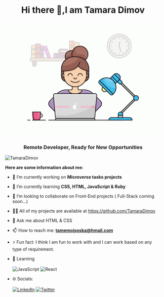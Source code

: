 <h1 align="center"> Hi there 👋,I am Tamara Dimov</h1>
<div align="center"><img src="programming.gif" alt="gif programming" width="498" height="373"/></div>
<h3 align="center">Remote Developer, Ready for New Opportunities</h3>

<p align="left" > <img src="https://komarev.com/ghpvc/?username=TamaraDimov&label=Profile%20views&color=ff69b4" alt="TamaraDimov" /> </p>

**Here are some information about me:**

- 🔭 I’m currently working on **Microverse tasks projects**
- 🌱 I’m currently learning **CSS, HTML, JavaScript & Ruby**
- 👯 I’m looking to collaborate on Front-End projects ( Full-Stack coming soon...)
- 👨‍💻 All of my projects are available at https://github.com/TamaraDimov
- 💬 Ask me about HTML & CSS
- 📫 How to reach me: **tamemojsoska@hmail.com**
- ⚡ Fun fact: I think I am fun to work with and I can work based on any type of requirement.

- 🌱 Learning <br/> <br/>
![JavaScript](https://img.shields.io/badge/javascript-%23323330.svg?style=for-the-badge&logo=javascript&logoColor=%23F7DF1E)  ![React](https://img.shields.io/badge/react-%2320232a.svg?style=for-the-badge&logo=react&logoColor=%2361DAFB)
- 🌐 Socials: <br/> <br/>
[![LinkedIn](https://img.shields.io/badge/LinkedIn-%230077B5.svg?logo=linkedin&logoColor=white)](https://www.linkedin.com/in/thiri-htet-418047204/) [![Twitter](https://img.shields.io/badge/Twitter-%231DA1F2.svg?logo=Twitter&logoColor=white)](https://www.twitter.com/Grace_Htet4) 

